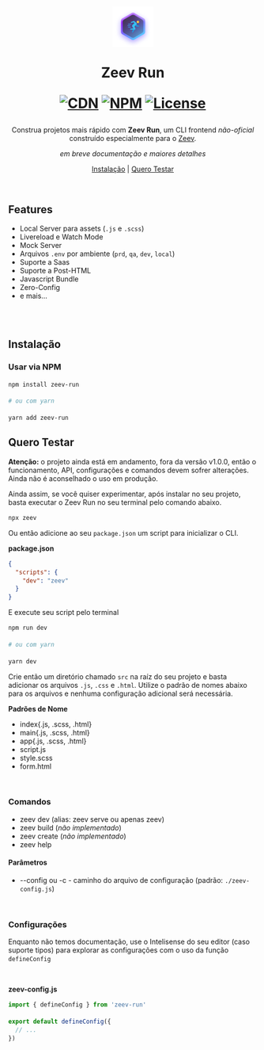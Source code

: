 <h1 align="center">
  <br>
  <img
    src="./img/zeev-run-badge.png"
    alt="Zeev Run Badge - Person running fast emoji inside a glowing purple hexagon"
  >
  <p>Zeev Run</p>

  [![CDN](https://data.jsdelivr.com/v1/package/gh/pedbernardo/zeev-run/badge)](https://www.jsdelivr.com/package/gh/pedbernardo/zeev-run)
  [![NPM](https://img.shields.io/npm/v/zeev-run)](https://www.npmjs.com/package/zeev-run)
  [![License](https://img.shields.io/badge/license-MIT-blue.svg)](https://opensource.org/licenses/MIT)
</h1>

<p align="center">
  Construa projetos mais rápido com <strong>Zeev Run</strong>, um CLI frontend <em>não-oficial</em> construído especialmente para o <a href="http://zeev.it" target="_blank">Zeev</a>.
</p>

<p align="center">
  <em>em breve documentação e maiores detalhes</em>
</p>

<p align="center">
  <a href="#instalação">Instalação</a> |
  <a href="#quero-testar">Quero Testar</a>
</p>

<br>

## Features
- Local Server para assets (`.js` e `.scss`)
- Livereload e Watch Mode
- Mock Server
- Arquivos `.env` por ambiente (`prd`, `qa`, `dev`, `local`)
- Suporte a Saas
- Suporte a Post-HTML
- Javascript Bundle
- Zero-Config
- e mais...

<br></br>

## Instalação
### Usar via NPM

```bash
npm install zeev-run

# ou com yarn

yarn add zeev-run
```
## Quero Testar

**Atenção:** o projeto ainda está em andamento, fora da versão v1.0.0, então o funcionamento, API, configurações e comandos devem sofrer alterações. Ainda não é aconselhado o uso em produção.

Ainda assim, se você quiser experimentar, após instalar no seu projeto, basta executar o Zeev Run no seu terminal pelo comando abaixo.

```bash
npx zeev
```

Ou então adicione ao seu `package.json` um script para inicializar o CLI.

**package.json**
```json
{
  "scripts": {
    "dev": "zeev"
  }
}
```

E execute seu script pelo terminal
```bash
npm run dev

# ou com yarn

yarn dev
```

Crie então um diretório chamado `src` na raíz do seu projeto e basta adicionar os arquivos `.js`, `.css` e `.html`. Utilize o padrão de nomes abaixo para os arquivos e nenhuma configuração adicional será necessária.

**Padrões de Nome**
- index{.js, .scss, .html}
- main{.js, .scss, .html}
- app{.js, .scss, .html}
- script.js
- style.scss
- form.html

<br>

### Comandos
- zeev dev (alias: zeev serve ou apenas zeev)
- zeev build (_não implementado_)
- zeev create (_não implementado_)
- zeev help

#### Parâmetros
- --config ou -c - caminho do arquivo de configuração (padrão: `./zeev-config.js`)

<br>

### Configurações
Enquanto não temos documentação, use o Intelisense do seu editor (caso suporte tipos) para explorar as configurações com o uso da função `defineConfig`

<br>

**zeev-config.js**
```js
import { defineConfig } from 'zeev-run'

export default defineConfig({
  // ...
})
```
